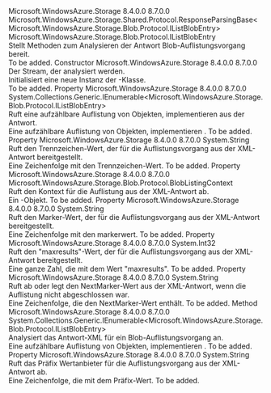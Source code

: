 <Type Name="ListBlobsResponse" FullName="Microsoft.WindowsAzure.Storage.Blob.Protocol.ListBlobsResponse">
  <TypeSignature Language="C#" Value="public sealed class ListBlobsResponse : Microsoft.WindowsAzure.Storage.Shared.Protocol.ResponseParsingBase&lt;Microsoft.WindowsAzure.Storage.Blob.Protocol.IListBlobEntry&gt;" />
  <TypeSignature Language="ILAsm" Value=".class public auto ansi sealed beforefieldinit ListBlobsResponse extends Microsoft.WindowsAzure.Storage.Shared.Protocol.ResponseParsingBase`1&lt;class Microsoft.WindowsAzure.Storage.Blob.Protocol.IListBlobEntry&gt;" />
  <TypeSignature Language="DocId" Value="T:Microsoft.WindowsAzure.Storage.Blob.Protocol.ListBlobsResponse" />
  <TypeSignature Language="VB.NET" Value="Public NotInheritable Class ListBlobsResponse&#xA;Inherits ResponseParsingBase(Of IListBlobEntry)" />
  <TypeSignature Language="F#" Value="type ListBlobsResponse = class&#xA;    inherit ResponseParsingBase&lt;IListBlobEntry&gt;" />
  <AssemblyInfo>
    <AssemblyName>Microsoft.WindowsAzure.Storage</AssemblyName>
    <AssemblyVersion>8.4.0.0</AssemblyVersion>
    <AssemblyVersion>8.7.0.0</AssemblyVersion>
  </AssemblyInfo>
  <Base>
    <BaseTypeName>Microsoft.WindowsAzure.Storage.Shared.Protocol.ResponseParsingBase&lt;Microsoft.WindowsAzure.Storage.Blob.Protocol.IListBlobEntry&gt;</BaseTypeName>
    <BaseTypeArguments>
      <BaseTypeArgument TypeParamName="T">Microsoft.WindowsAzure.Storage.Blob.Protocol.IListBlobEntry</BaseTypeArgument>
    </BaseTypeArguments>
  </Base>
  <Interfaces />
  <Docs>
    <summary>
            Stellt Methoden zum Analysieren der Antwort Blob-Auflistungsvorgang bereit.
            </summary>
    <remarks>To be added.</remarks>
  </Docs>
  <Members>
    <Member MemberName=".ctor">
      <MemberSignature Language="C#" Value="public ListBlobsResponse (System.IO.Stream stream);" />
      <MemberSignature Language="ILAsm" Value=".method public hidebysig specialname rtspecialname instance void .ctor(class System.IO.Stream stream) cil managed" />
      <MemberSignature Language="DocId" Value="M:Microsoft.WindowsAzure.Storage.Blob.Protocol.ListBlobsResponse.#ctor(System.IO.Stream)" />
      <MemberSignature Language="F#" Value="new Microsoft.WindowsAzure.Storage.Blob.Protocol.ListBlobsResponse : System.IO.Stream -&gt; Microsoft.WindowsAzure.Storage.Blob.Protocol.ListBlobsResponse" Usage="new Microsoft.WindowsAzure.Storage.Blob.Protocol.ListBlobsResponse stream" />
      <MemberType>Constructor</MemberType>
      <AssemblyInfo>
        <AssemblyName>Microsoft.WindowsAzure.Storage</AssemblyName>
        <AssemblyVersion>8.4.0.0</AssemblyVersion>
        <AssemblyVersion>8.7.0.0</AssemblyVersion>
      </AssemblyInfo>
      <Parameters>
        <Parameter Name="stream" Type="System.IO.Stream" />
      </Parameters>
      <Docs>
        <param name="stream">Der Stream, der analysiert werden.</param>
        <summary>
            Initialisiert eine neue Instanz der <see cref="T:Microsoft.WindowsAzure.Storage.Blob.Protocol.ListBlobsResponse" />-Klasse.
            </summary>
        <remarks>To be added.</remarks>
      </Docs>
    </Member>
    <Member MemberName="Blobs">
      <MemberSignature Language="C#" Value="public System.Collections.Generic.IEnumerable&lt;Microsoft.WindowsAzure.Storage.Blob.Protocol.IListBlobEntry&gt; Blobs { get; }" />
      <MemberSignature Language="ILAsm" Value=".property instance class System.Collections.Generic.IEnumerable`1&lt;class Microsoft.WindowsAzure.Storage.Blob.Protocol.IListBlobEntry&gt; Blobs" />
      <MemberSignature Language="DocId" Value="P:Microsoft.WindowsAzure.Storage.Blob.Protocol.ListBlobsResponse.Blobs" />
      <MemberSignature Language="VB.NET" Value="Public ReadOnly Property Blobs As IEnumerable(Of IListBlobEntry)" />
      <MemberSignature Language="F#" Value="member this.Blobs : seq&lt;Microsoft.WindowsAzure.Storage.Blob.Protocol.IListBlobEntry&gt;" Usage="Microsoft.WindowsAzure.Storage.Blob.Protocol.ListBlobsResponse.Blobs" />
      <MemberType>Property</MemberType>
      <AssemblyInfo>
        <AssemblyName>Microsoft.WindowsAzure.Storage</AssemblyName>
        <AssemblyVersion>8.4.0.0</AssemblyVersion>
        <AssemblyVersion>8.7.0.0</AssemblyVersion>
      </AssemblyInfo>
      <ReturnValue>
        <ReturnType>System.Collections.Generic.IEnumerable&lt;Microsoft.WindowsAzure.Storage.Blob.Protocol.IListBlobEntry&gt;</ReturnType>
      </ReturnValue>
      <Docs>
        <summary>
            Ruft eine aufzählbare Auflistung von Objekten, implementieren <see cref="T:Microsoft.WindowsAzure.Storage.Blob.Protocol.IListBlobEntry" /> aus der Antwort.
            </summary>
        <value>Eine aufzählbare Auflistung von Objekten, implementieren <see cref="T:Microsoft.WindowsAzure.Storage.Blob.Protocol.IListBlobEntry" />.</value>
        <remarks>To be added.</remarks>
      </Docs>
    </Member>
    <Member MemberName="Delimiter">
      <MemberSignature Language="C#" Value="public string Delimiter { get; }" />
      <MemberSignature Language="ILAsm" Value=".property instance string Delimiter" />
      <MemberSignature Language="DocId" Value="P:Microsoft.WindowsAzure.Storage.Blob.Protocol.ListBlobsResponse.Delimiter" />
      <MemberSignature Language="VB.NET" Value="Public ReadOnly Property Delimiter As String" />
      <MemberSignature Language="F#" Value="member this.Delimiter : string" Usage="Microsoft.WindowsAzure.Storage.Blob.Protocol.ListBlobsResponse.Delimiter" />
      <MemberType>Property</MemberType>
      <AssemblyInfo>
        <AssemblyName>Microsoft.WindowsAzure.Storage</AssemblyName>
        <AssemblyVersion>8.4.0.0</AssemblyVersion>
        <AssemblyVersion>8.7.0.0</AssemblyVersion>
      </AssemblyInfo>
      <ReturnValue>
        <ReturnType>System.String</ReturnType>
      </ReturnValue>
      <Docs>
        <summary>
            Ruft den Trennzeichen-Wert, der für die Auflistungsvorgang aus der XML-Antwort bereitgestellt.
            </summary>
        <value>Eine Zeichenfolge mit den Trennzeichen-Wert.</value>
        <remarks>To be added.</remarks>
      </Docs>
    </Member>
    <Member MemberName="ListingContext">
      <MemberSignature Language="C#" Value="public Microsoft.WindowsAzure.Storage.Blob.Protocol.BlobListingContext ListingContext { get; }" />
      <MemberSignature Language="ILAsm" Value=".property instance class Microsoft.WindowsAzure.Storage.Blob.Protocol.BlobListingContext ListingContext" />
      <MemberSignature Language="DocId" Value="P:Microsoft.WindowsAzure.Storage.Blob.Protocol.ListBlobsResponse.ListingContext" />
      <MemberSignature Language="VB.NET" Value="Public ReadOnly Property ListingContext As BlobListingContext" />
      <MemberSignature Language="F#" Value="member this.ListingContext : Microsoft.WindowsAzure.Storage.Blob.Protocol.BlobListingContext" Usage="Microsoft.WindowsAzure.Storage.Blob.Protocol.ListBlobsResponse.ListingContext" />
      <MemberType>Property</MemberType>
      <AssemblyInfo>
        <AssemblyName>Microsoft.WindowsAzure.Storage</AssemblyName>
        <AssemblyVersion>8.4.0.0</AssemblyVersion>
        <AssemblyVersion>8.7.0.0</AssemblyVersion>
      </AssemblyInfo>
      <ReturnValue>
        <ReturnType>Microsoft.WindowsAzure.Storage.Blob.Protocol.BlobListingContext</ReturnType>
      </ReturnValue>
      <Docs>
        <summary>
            Ruft den Kontext für die Auflistung aus der XML-Antwort ab.
            </summary>
        <value>Ein <see cref="T:Microsoft.WindowsAzure.Storage.Blob.Protocol.BlobListingContext" />-Objekt.</value>
        <remarks>To be added.</remarks>
      </Docs>
    </Member>
    <Member MemberName="Marker">
      <MemberSignature Language="C#" Value="public string Marker { get; }" />
      <MemberSignature Language="ILAsm" Value=".property instance string Marker" />
      <MemberSignature Language="DocId" Value="P:Microsoft.WindowsAzure.Storage.Blob.Protocol.ListBlobsResponse.Marker" />
      <MemberSignature Language="VB.NET" Value="Public ReadOnly Property Marker As String" />
      <MemberSignature Language="F#" Value="member this.Marker : string" Usage="Microsoft.WindowsAzure.Storage.Blob.Protocol.ListBlobsResponse.Marker" />
      <MemberType>Property</MemberType>
      <AssemblyInfo>
        <AssemblyName>Microsoft.WindowsAzure.Storage</AssemblyName>
        <AssemblyVersion>8.4.0.0</AssemblyVersion>
        <AssemblyVersion>8.7.0.0</AssemblyVersion>
      </AssemblyInfo>
      <ReturnValue>
        <ReturnType>System.String</ReturnType>
      </ReturnValue>
      <Docs>
        <summary>
            Ruft den Marker-Wert, der für die Auflistungsvorgang aus der XML-Antwort bereitgestellt.
            </summary>
        <value>Eine Zeichenfolge mit den markerwert.</value>
        <remarks>To be added.</remarks>
      </Docs>
    </Member>
    <Member MemberName="MaxResults">
      <MemberSignature Language="C#" Value="public int MaxResults { get; }" />
      <MemberSignature Language="ILAsm" Value=".property instance int32 MaxResults" />
      <MemberSignature Language="DocId" Value="P:Microsoft.WindowsAzure.Storage.Blob.Protocol.ListBlobsResponse.MaxResults" />
      <MemberSignature Language="VB.NET" Value="Public ReadOnly Property MaxResults As Integer" />
      <MemberSignature Language="F#" Value="member this.MaxResults : int" Usage="Microsoft.WindowsAzure.Storage.Blob.Protocol.ListBlobsResponse.MaxResults" />
      <MemberType>Property</MemberType>
      <AssemblyInfo>
        <AssemblyName>Microsoft.WindowsAzure.Storage</AssemblyName>
        <AssemblyVersion>8.4.0.0</AssemblyVersion>
        <AssemblyVersion>8.7.0.0</AssemblyVersion>
      </AssemblyInfo>
      <ReturnValue>
        <ReturnType>System.Int32</ReturnType>
      </ReturnValue>
      <Docs>
        <summary>
            Ruft den "maxresults"-Wert, der für die Auflistungsvorgang aus der XML-Antwort bereitgestellt.
            </summary>
        <value>Eine ganze Zahl, die mit dem Wert "maxresults".</value>
        <remarks>To be added.</remarks>
      </Docs>
    </Member>
    <Member MemberName="NextMarker">
      <MemberSignature Language="C#" Value="public string NextMarker { get; }" />
      <MemberSignature Language="ILAsm" Value=".property instance string NextMarker" />
      <MemberSignature Language="DocId" Value="P:Microsoft.WindowsAzure.Storage.Blob.Protocol.ListBlobsResponse.NextMarker" />
      <MemberSignature Language="VB.NET" Value="Public ReadOnly Property NextMarker As String" />
      <MemberSignature Language="F#" Value="member this.NextMarker : string" Usage="Microsoft.WindowsAzure.Storage.Blob.Protocol.ListBlobsResponse.NextMarker" />
      <MemberType>Property</MemberType>
      <AssemblyInfo>
        <AssemblyName>Microsoft.WindowsAzure.Storage</AssemblyName>
        <AssemblyVersion>8.4.0.0</AssemblyVersion>
        <AssemblyVersion>8.7.0.0</AssemblyVersion>
      </AssemblyInfo>
      <ReturnValue>
        <ReturnType>System.String</ReturnType>
      </ReturnValue>
      <Docs>
        <summary>
            Ruft ab oder legt den NextMarker-Wert aus der XML-Antwort, wenn die Auflistung nicht abgeschlossen war.
            </summary>
        <value>Eine Zeichenfolge, die den NextMarker-Wert enthält.</value>
        <remarks>To be added.</remarks>
      </Docs>
    </Member>
    <Member MemberName="ParseXml">
      <MemberSignature Language="C#" Value="protected override System.Collections.Generic.IEnumerable&lt;Microsoft.WindowsAzure.Storage.Blob.Protocol.IListBlobEntry&gt; ParseXml ();" />
      <MemberSignature Language="ILAsm" Value=".method familyhidebysig virtual instance class System.Collections.Generic.IEnumerable`1&lt;class Microsoft.WindowsAzure.Storage.Blob.Protocol.IListBlobEntry&gt; ParseXml() cil managed" />
      <MemberSignature Language="DocId" Value="M:Microsoft.WindowsAzure.Storage.Blob.Protocol.ListBlobsResponse.ParseXml" />
      <MemberSignature Language="VB.NET" Value="Protected Overrides Function ParseXml () As IEnumerable(Of IListBlobEntry)" />
      <MemberSignature Language="F#" Value="override this.ParseXml : unit -&gt; seq&lt;Microsoft.WindowsAzure.Storage.Blob.Protocol.IListBlobEntry&gt;" Usage="listBlobsResponse.ParseXml " />
      <MemberType>Method</MemberType>
      <AssemblyInfo>
        <AssemblyName>Microsoft.WindowsAzure.Storage</AssemblyName>
        <AssemblyVersion>8.4.0.0</AssemblyVersion>
        <AssemblyVersion>8.7.0.0</AssemblyVersion>
      </AssemblyInfo>
      <ReturnValue>
        <ReturnType>System.Collections.Generic.IEnumerable&lt;Microsoft.WindowsAzure.Storage.Blob.Protocol.IListBlobEntry&gt;</ReturnType>
      </ReturnValue>
      <Parameters />
      <Docs>
        <summary>
            Analysiert das Antwort-XML für ein Blob-Auflistungsvorgang an.
            </summary>
        <returns>Eine aufzählbare Auflistung von Objekten, implementieren <see cref="T:Microsoft.WindowsAzure.Storage.Blob.Protocol.IListBlobEntry" />.</returns>
        <remarks>To be added.</remarks>
      </Docs>
    </Member>
    <Member MemberName="Prefix">
      <MemberSignature Language="C#" Value="public string Prefix { get; }" />
      <MemberSignature Language="ILAsm" Value=".property instance string Prefix" />
      <MemberSignature Language="DocId" Value="P:Microsoft.WindowsAzure.Storage.Blob.Protocol.ListBlobsResponse.Prefix" />
      <MemberSignature Language="VB.NET" Value="Public ReadOnly Property Prefix As String" />
      <MemberSignature Language="F#" Value="member this.Prefix : string" Usage="Microsoft.WindowsAzure.Storage.Blob.Protocol.ListBlobsResponse.Prefix" />
      <MemberType>Property</MemberType>
      <AssemblyInfo>
        <AssemblyName>Microsoft.WindowsAzure.Storage</AssemblyName>
        <AssemblyVersion>8.4.0.0</AssemblyVersion>
        <AssemblyVersion>8.7.0.0</AssemblyVersion>
      </AssemblyInfo>
      <ReturnValue>
        <ReturnType>System.String</ReturnType>
      </ReturnValue>
      <Docs>
        <summary>
            Ruft das Präfix Wertanbieter für die Auflistungsvorgang aus der XML-Antwort ab.
            </summary>
        <value>Eine Zeichenfolge, die mit dem Präfix-Wert.</value>
        <remarks>To be added.</remarks>
      </Docs>
    </Member>
  </Members>
</Type>